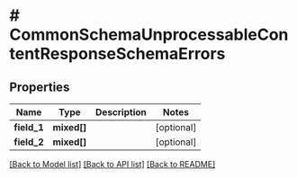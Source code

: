 # # CommonSchemaUnprocessableContentResponseSchemaErrors

## Properties

Name | Type | Description | Notes
------------ | ------------- | ------------- | -------------
**field_1** | **mixed[]** |  | [optional]
**field_2** | **mixed[]** |  | [optional]

[[Back to Model list]](../../README.md#models) [[Back to API list]](../../README.md#endpoints) [[Back to README]](../../README.md)
